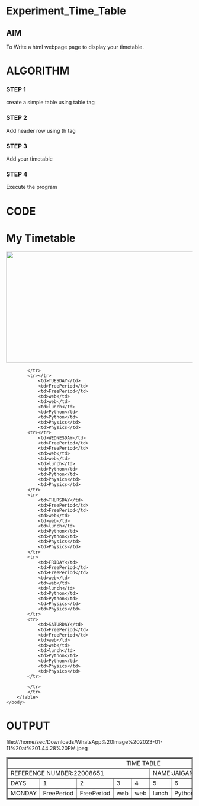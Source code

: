 # Experiment_Time_Table

## AIM
To Write a html webpage page to display your timetable.

# ALGORITHM
### STEP 1
create a simple table using table tag
### STEP 2
Add header row using th tag
### STEP 3
Add your timetable
### STEP 4
Execute the program

# CODE
<!DOCTYPE html>
<html lang="en">
    <head>
        <title>My Timetable</title>
    </head>
    <body>
        <h1>My Timetable</h1>
        <img src="/static/images/sec.jpg" height="300" width ="600">
        <table border="3">
            <tr>
                <td align="center" colspan="10">TIME TABLE</td>
            <tr>
                <td colspan="5">REFERENCE NUMBER:22008651</td>
                <td colspan="5">NAME:JAIGANESH S</td>
                <td colspan="5"></td>
            </tr>    
                <td>DAYS</td>
                <td>1</td>
                <td>2</td>
                <td>3</td>
                <td>4</td>
                <td>5</td>
                <td>6</td>
                <td>7</td>
                <td>8</td>
                <td>9</td>
            <tr>
                <td>MONDAY</td>
                <td>FreePeriod</td>
                <td>FreePeriod</td>
                <td>web</td>
                <td>web</td>
                <td>lunch</td>
                <td>Python</td>
                <td>Python</td>
                <td>Physics</td>
                <td>Physics</td>

            </tr>
            <tr></tr>
                <td>TUESDAY</td>
                <td>FreePeriod</td>
                <td>FreePeriod</td>
                <td>web</td>
                <td>web</td>
                <td>lunch</td>
                <td>Python</td>
                <td>Python</td>
                <td>Physics</td>
                <td>Physics</td>
            <tr></tr>
                <td>WEDNESDAY</td>
                <td>FreePeriod</td>
                <td>FreePeriod</td>
                <td>web</td>
                <td>web</td>
                <td>lunch</td>
                <td>Python</td>
                <td>Python</td>
                <td>Physics</td>
                <td>Physics</td>
            </tr>
            <tr>
                <td>THURSDAY</td>
                <td>FreePeriod</td>
                <td>FreePeriod</td>
                <td>web</td>
                <td>web</td>
                <td>lunch</td>
                <td>Python</td>
                <td>Python</td>
                <td>Physics</td>
                <td>Physics</td>
            </tr>
            <tr>
                <td>FRIDAY</td>
                <td>FreePeriod</td>
                <td>FreePeriod</td>
                <td>web</td>
                <td>web</td>
                <td>lunch</td>
                <td>Python</td>
                <td>Python</td>
                <td>Physics</td>
                <td>Physics</td>
            </tr>    
            <tr>
                <td>SATURDAY</td>
                <td>FreePeriod</td>
                <td>FreePeriod</td>
                <td>web</td>
                <td>web</td>
                <td>lunch</td>
                <td>Python</td>
                <td>Python</td>
                <td>Physics</td>
                <td>Physics</td>
            </tr>
                
            </tr>    
            </tr>
        </table>
    </body>



</html>

# OUTPUT

file:///home/sec/Downloads/WhatsApp%20Image%202023-01-11%20at%201.44.28%20PM.jpeg
